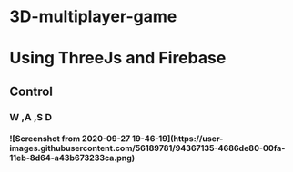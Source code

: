 # 3D-multiplayer-game

<h1>Using ThreeJs and Firebase </h1>
<h2>Control</h2>
<h3>W ,A ,S D </h3>
<h4>![Screenshot from 2020-09-27 19-46-19](https://user-images.githubusercontent.com/56189781/94367135-4686de80-00fa-11eb-8d64-a43b673233ca.png)</h4>


